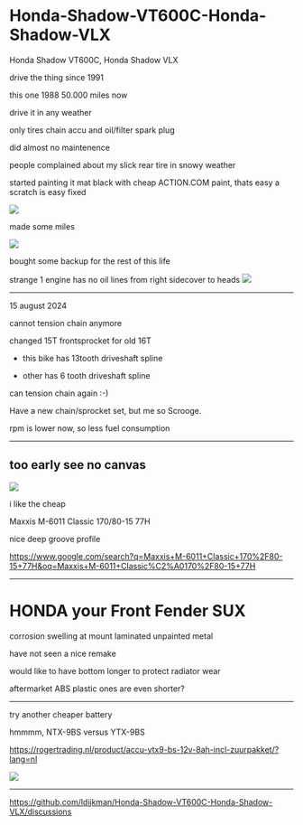 # Honda-Shadow-VT600C-Honda-Shadow-VLX
Honda Shadow VT600C, Honda Shadow VLX

drive the thing since 1991

this one 1988 50.000 miles now 

drive it in any weather

only tires chain accu and oil/filter
 spark plug 
 
 did almost no maintenence

people complained about my slick rear tire in snowy weather

started painting it mat black with cheap ACTION.COM paint, thats easy a scratch is easy fixed



<img src="https://raw.githubusercontent.com/ldijkman/Honda-Shadow-VT600C-Honda-Shadow-VLX/main/20240819_194219.jpg">

made some miles

<img src="https://raw.githubusercontent.com/ldijkman/Honda-Shadow-VT600C-Honda-Shadow-VLX/main/Screenshot_20240819-092437_Chrome.jpg">

bought some backup for the rest of this life


strange 1 engine has no oil lines from right sidecover to heads
<img src="https://raw.githubusercontent.com/ldijkman/Honda-Shadow-VT600C-Honda-Shadow-VLX/main/20240817_192031.jpg">

---

15 august 2024

cannot tension chain anymore

changed 15T frontsprocket for old 16T

- this bike has 13tooth driveshaft spline

- other has 6 tooth driveshaft spline

can tension chain again :-)

Have a new chain/sprocket set, but me so Scrooge.

rpm is lower now, so less fuel consumption

---

## too early see  no canvas
 
<img src="https://raw.githubusercontent.com/ldijkman/Honda-Shadow-VT600C-Honda-Shadow-VLX/main/20240819_195746.jpg">

i like the cheap 

Maxxis M-6011 Classic 170/80-15 77H

nice deep groove profile

https://www.google.com/search?q=Maxxis+M-6011+Classic+170%2F80-15+77H&oq=Maxxis+M-6011+Classic%C2%A0170%2F80-15+77H

---

# HONDA your Front Fender SUX 

corrosion swelling at mount laminated unpainted metal

have not seen a nice remake

would like to have bottom longer
to protect radiator wear

aftermarket ABS plastic ones are even shorter?

---

try another cheaper battery

hmmmm,   NTX-9BS  versus   YTX-9BS

https://rogertrading.nl/product/accu-ytx9-bs-12v-8ah-incl-zuurpakket/?lang=nl

<img src="https://raw.githubusercontent.com/ldijkman/Honda-Shadow-VT600C-Honda-Shadow-VLX/main/20240823_113822.jpg">


---

https://github.com/ldijkman/Honda-Shadow-VT600C-Honda-Shadow-VLX/discussions
 
